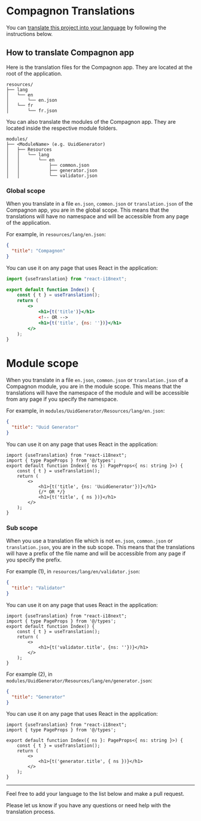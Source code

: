 # Compagnon Translations

You can [translate this project into your language](https://github.com/DevCompanion/compagnon/) by following the instructions below.

## How to translate Compagnon app

Here is the translation files for the Compagnon app. They are located at the root of the application.

```
resources/
├── lang
│   └── en
│       └── en.json
│   └── fr
│       └── fr.json
```

You can also translate the modules of the Compagnon app. They are located inside the respective module folders.

```
modules/
├── <ModuleName> (e.g. UuidGenerator)
│   ├── Resources
│   │   └── lang
│   │       └── en
│   │           ├── common.json
│   │           ├── generator.json
│   │           └── validator.json
```

### Global scope

When you translate in a file `en.json`, `common.json` or `translation.json` of the Compagnon app, 
you are in the global scope. This means that the translations will have no namespace and will be accessible from any page of the application.

For example, in `resources/lang/en.json`:

```json
{
  "title": "Compagnon"
}
```

You can use it on any page that uses React in the application:

```jsx
import {useTranslation} from "react-i18next";

export default function Index() {
    const { t } = useTranslation();
    return (
        <>
            <h1>{t('title')}</h1>
            <!-- OR -->
            <h1>{t('title', {ns: ''})}</h1>
        </>
    );
}
```

# Module scope

When you translate in a file `en.json`, `common.json` or `translation.json` of a Compagnon module,
you are in the module scope. This means that the translations will have the namespace of the module and will be accessible from any page if you specify the namespace.

For example, in `modules/UuidGenerator/Resources/lang/en.json`:

```json
{
  "title": "Uuid Generator"
}
```

You can use it on any page that uses React in the application:

```tsx
import {useTranslation} from "react-i18next";
import { type PageProps } from '@/types';
export default function Index({ ns }: PageProps<{ ns: string }>) {
    const { t } = useTranslation();
    return (
        <>
            <h1>{t('title', {ns: 'UuidGenerator'})}</h1>
            {/* OR */}
            <h1>{t('title', { ns })}</h1>
        </>
    );
}
```

### Sub scope

When you use a translation file which is not `en.json`, `common.json` or `translation.json`, you are in the sub scope.
This means that the translations will have a prefix of the file name and will be accessible from any page if you specify the prefix.

For example (1), in `resources/lang/en/validator.json`:
```json
{
  "title": "Validator"
}
```

You can use it on any page that uses React in the application:

```tsx
import {useTranslation} from "react-i18next";
import { type PageProps } from '@/types';
export default function Index() {
    const { t } = useTranslation();
    return (
        <>
            <h1>{t('validator.title', {ns: ''})}</h1>
        </>
    );
}
```

For example (2), in `modules/UuidGenerator/Resources/lang/en/generator.json`:

```json
{
  "title": "Generator"
}
```

You can use it on any page that uses React in the application:

```tsx
import {useTranslation} from "react-i18next";
import { type PageProps } from '@/types';

export default function Index({ ns }: PageProps<{ ns: string }>) {
    const { t } = useTranslation();
    return (
        <>
            <h1>{t('generator.title', { ns })}</h1>
        </>
    );
}
```

---

Feel free to add your language to the list below and make a pull request.

Please let us know if you have any questions or need help with the translation process.
